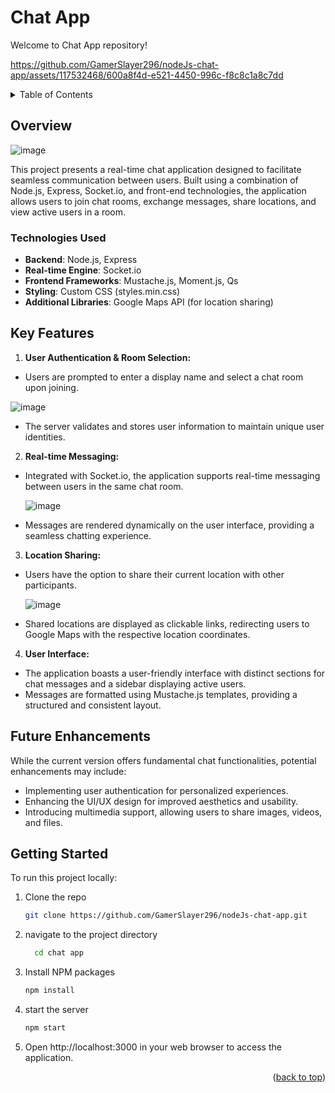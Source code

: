 # Chat App

Welcome to Chat App repository!




https://github.com/GamerSlayer296/nodeJs-chat-app/assets/117532468/600a8f4d-e521-4450-996c-f8c8c1a8c7dd


<!-- TABLE OF CONTENTS -->
<details>
  <summary>Table of Contents</summary>
  <ol>
    <li>
      <a href="#overview">Overview</a>
    </li>
    <li>
      <a href="#key-features">Key Features</a>
    </li>
    <li><a href="#future-enhancements">Future Enhancements</a></li>
    <li><a href="#getting-started">Getting Started</a></li>
  </ol>
</details>


## Overview

![image](https://github.com/GamerSlayer296/nodeJs-chat-app/assets/117532468/624d192f-61b1-4792-9e3f-6299a7dddaf9)


This project presents a real-time chat application designed to facilitate seamless communication between users. Built using a combination of Node.js, Express, Socket.io, and front-end technologies, the application allows users to join chat rooms, exchange messages, share locations, and view active users in a room.

### Technologies Used
* __Backend__: Node.js, Express
* __Real-time Engine__: Socket.io
* __Frontend Frameworks__: Mustache.js, Moment.js, Qs
* __Styling__: Custom CSS (styles.min.css)
* __Additional Libraries__: Google Maps API (for location sharing)

## Key Features

1. **User Authentication & Room Selection:**

* Users are prompted to enter a display name and select a chat room upon joining.
  
 ![image](https://github.com/GamerSlayer296/nodeJs-chat-app/assets/117532468/562ddc48-9208-488e-8079-58a10c38e4a7)


* The server validates and stores user information to maintain unique user identities.
  
2. **Real-time Messaging:**

* Integrated with Socket.io, the application supports real-time messaging between users in the same chat room.
  
  ![image](https://github.com/GamerSlayer296/nodeJs-chat-app/assets/117532468/7fd44131-2b9a-4470-b9bb-d2c60aeabaca)

* Messages are rendered dynamically on the user interface, providing a seamless chatting experience.

3. **Location Sharing:**

* Users have the option to share their current location with other participants.
  
  ![image](https://github.com/GamerSlayer296/nodeJs-chat-app/assets/117532468/3f9d63b9-55f7-402e-8ffa-88d83e27408c)

* Shared locations are displayed as clickable links, redirecting users to Google Maps with the respective location coordinates.

4. **User Interface:**

* The application boasts a user-friendly interface with distinct sections for chat messages and a sidebar displaying active users.
* Messages are formatted using Mustache.js templates, providing a structured and consistent layout.



## Future Enhancements

While the current version offers fundamental chat functionalities, potential enhancements may include:

* Implementing user authentication for personalized experiences.
* Enhancing the UI/UX design for improved aesthetics and usability.
* Introducing multimedia support, allowing users to share images, videos, and files.

## Getting Started
To run this project locally:

1. Clone the repo
   ```sh
   git clone https://github.com/GamerSlayer296/nodeJs-chat-app.git
   ```
2. navigate to the project directory
   ```sh
     cd chat app
   ```
3. Install NPM packages
   ```sh
   npm install
   ```
4. start the server
   ```sh
   npm start
   ```
5. Open http://localhost:3000 in your web browser to access the application.

<p align="right">(<a href="#sooshi">back to top</a>)</p>


